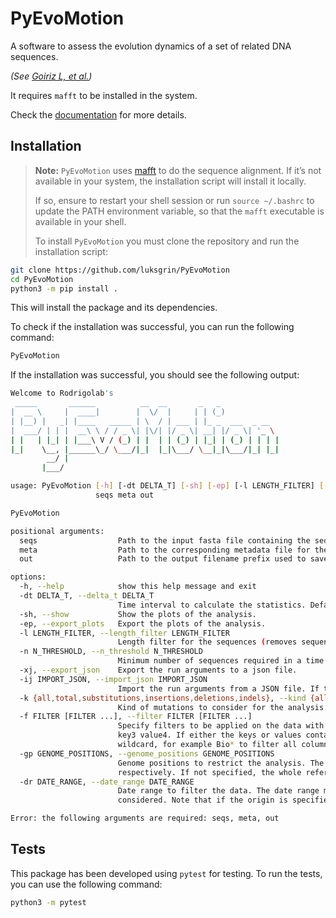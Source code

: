 # PyEvoMotion

A software to assess the evolution dynamics of a set of related DNA sequences.

_(See [Goiriz L, et al.](http://doi.org/10.1073/pnas.2303578120))_

It requires `mafft` to be installed in the system.

Check the [documentation](docs/_build/markdown/index.md) for more details.

## Installation

> **Note:**
> `PyEvoMotion` uses [mafft](https://mafft.cbrc.jp/alignment/software/) to do the sequence alignment. If it’s not available in your system, the installation script will install it locally.
> 
> If so, ensure to restart your shell session or run `source ~/.bashrc` to update the PATH environment variable, so that the `mafft` executable is available in your shell.
>
> To install `PyEvoMotion` you must clone the repository and run the installation script:

```bash
git clone https://github.com/luksgrin/PyEvoMotion
cd PyEvoMotion
python3 -m pip install .
```

This will install the package and its dependencies.

To check if the installation was successful, you can run the following command:

```bash
PyEvoMotion
```

If the installation was successful, you should see the following output:

```bash
Welcome to Rodrigolab's
 _____       ______          __  __       _   _
|  __ \     |  ____|        |  \/  |     | | (_)
| |__) |   _| |____   _____ | \  / | ___ | |_ _  ___  _ __
|  ___/ | | |  __\ \ / / _ \| |\/| |/ _ \| __| |/ _ \| '_ \
| |   | |_| | |___\ V / (_) | |  | | (_) | |_| | (_) | | | |
|_|    \__, |______\_/ \___/|_|  |_|\___/ \__|_|\___/|_| |_|
        __/ |
       |___/

usage: PyEvoMotion [-h] [-dt DELTA_T] [-sh] [-ep] [-l LENGTH_FILTER] [-xj] [-ij IMPORT_JSON] [-k {all,total,substitutions,insertions,deletions,indels}] [-f FILTER [FILTER ...]] [-gp GENOME_POSITIONS] [-dr DATE_RANGE]
                   seqs meta out

PyEvoMotion

positional arguments:
  seqs                  Path to the input fasta file containing the sequences.
  meta                  Path to the corresponding metadata file for the sequences.
  out                   Path to the output filename prefix used to save the different results.

options:
  -h, --help            show this help message and exit
  -dt DELTA_T, --delta_t DELTA_T
                        Time interval to calculate the statistics. Default is 7 days (7D).
  -sh, --show           Show the plots of the analysis.
  -ep, --export_plots   Export the plots of the analysis.
  -l LENGTH_FILTER, --length_filter LENGTH_FILTER
                        Length filter for the sequences (removes sequences with length less than the specified value). Default is 0.
  -n N_THRESHOLD, --n_threshold N_THRESHOLD
                        Minimum number of sequences required in a time interval to compute statistics. Default is 2.
  -xj, --export_json    Export the run arguments to a json file.
  -ij IMPORT_JSON, --import_json IMPORT_JSON
                        Import the run arguments from a JSON file. If this argument is passed, the other arguments are ignored. The JSON file must contain the mandatory keys 'seqs', 'meta', and 'out'.
  -k {all,total,substitutions,insertions,deletions,indels}, --kind {all,total,substitutions,insertions,deletions,indels}
                        Kind of mutations to consider for the analysis. Default is 'all'.
  -f FILTER [FILTER ...], --filter FILTER [FILTER ...]
                        Specify filters to be applied on the data with keys followed by values. If the values are multiple, they must be enclosed in square brackets. Example: --filter key1 value1 key2 [value2 value3]
                        key3 value4. If either the keys or values contain spaces, they must be enclosed in quotes. keys must be present in the metadata file as columns for the filter to be applied. Use '*' as a
                        wildcard, for example Bio* to filter all columns starting with 'Bio'.
  -gp GENOME_POSITIONS, --genome_positions GENOME_POSITIONS
                        Genome positions to restrict the analysis. The positions must be separated by two dots. Example: 1..1000. Open start or end positions are allowed by omitting the first or last position,
                        respectively. If not specified, the whole reference genome is considered.
  -dr DATE_RANGE, --date_range DATE_RANGE
                        Date range to filter the data. The date range must be separated by two dots and the format must be YYYY-MM-DD. Example: 2020-01-01..2020-12-31. If not specified, the whole dataset is
                        considered. Note that if the origin is specified, the most restrictive date range is considered.

Error: the following arguments are required: seqs, meta, out
```

## Tests

This package has been developed using `pytest` for testing. To run the tests, you can use the following command:

```bash
python3 -m pytest
```

